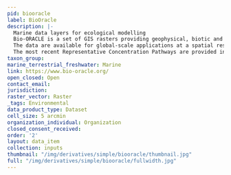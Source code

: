 ```yaml
---
pid: biooracle
label: BioOracle
description: |-
  Marine data layers for ecological modelling
  Bio-ORACLE is a set of GIS rasters providing geophysical, biotic and environmental data for surface and benthic marine realms.
  The data are available for global-scale applications at a spatial resolution of 5 arcmin (approximately 9.2 km at the equator).
  The most recent Representative Concentration Pathways are provided in order to model the ecological implications of future changes.
taxon_group: 
marine_terrestrial_freshwater: Marine
link: https://www.bio-oracle.org/
open_closed: Open
contact_email: 
jurisdiction: 
raster_vector: Raster
_tags: Environmental
data_product_type: Dataset
cell_size: 5 arcmin
organization_individual: Organization
closed_consent_received: 
order: '2'
layout: data_item
collection: inputs
thumbnail: "/img/derivatives/simple/biooracle/thumbnail.jpg"
full: "/img/derivatives/simple/biooracle/fullwidth.jpg"
---
```

